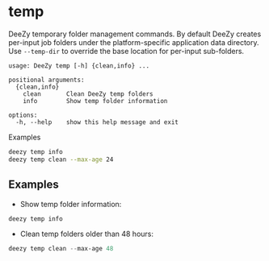 # temp

DeeZy temporary folder management commands. By default DeeZy creates per-input
job folders under the platform-specific application data directory. Use `--temp-dir`
to override the base location for per-input sub-folders.

```text {.scrollable-code-block}
usage: DeeZy temp [-h] {clean,info} ...

positional arguments:
  {clean,info}
    clean       Clean DeeZy temp folders
    info        Show temp folder information

options:
  -h, --help    show this help message and exit
```

Examples

```bash
deezy temp info
deezy temp clean --max-age 24
```

## Examples

- Show temp folder information:

```powershell
deezy temp info
```

- Clean temp folders older than 48 hours:

```powershell
deezy temp clean --max-age 48
```
